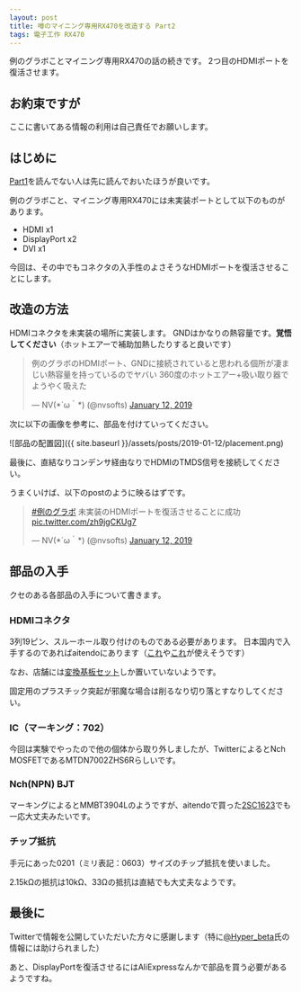 ```yaml
---
layout: post
title: 噂のマイニング専用RX470を改造する Part2
tags: 電子工作 RX470
---
```


例のグラボことマイニング専用RX470の話の続きです。
2つ目のHDMIポートを復活させます。

<!--more-->

## お約束ですが

ここに書いてある情報の利用は自己責任でお願いします。

## はじめに

[Part1](/blog/2019/01/11/rx470-mod/)を読んでない人は先に読んでおいたほうが良いです。

例のグラボこと、マイニング専用RX470には未実装ポートとして以下のものがあります。

- HDMI x1
- DisplayPort x2
- DVI x1

今回は、その中でもコネクタの入手性のよさそうなHDMIポートを復活させることにします。

## 改造の方法

HDMIコネクタを未実装の場所に実装します。
GNDはかなりの熱容量です。**覚悟してください**（ホットエアーで補助加熱したりすると良いです）

<blockquote class="twitter-tweet" data-lang="en"><p lang="ja" dir="ltr">例のグラボのHDMIポート、GNDに接続されていると思われる個所が凄まじい熱容量を持っているのでヤバい 360度のホットエアー+吸い取り器でようやく吸えた</p>&mdash; NV(*´ω｀*) (@nvsofts) <a href="https://twitter.com/nvsofts/status/1084056199190859776?ref_src=twsrc%5Etfw">January 12, 2019</a></blockquote>

次に以下の画像を参考に、部品を付けていってください。

![部品の配置図]({{ site.baseurl }}/assets/posts/2019-01-12/placement.png)

最後に、直結なりコンデンサ経由なりでHDMIのTMDS信号を接続してください。

うまくいけば、以下のpostのように映るはずです。

<blockquote class="twitter-tweet" data-lang="en"><p lang="ja" dir="ltr"><a href="https://twitter.com/hashtag/%E4%BE%8B%E3%81%AE%E3%82%B0%E3%83%A9%E3%83%9C?src=hash&amp;ref_src=twsrc%5Etfw">#例のグラボ</a> 未実装のHDMIポートを復活させることに成功 <a href="https://t.co/zh9jgCKUg7">pic.twitter.com/zh9jgCKUg7</a></p>&mdash; NV(*´ω｀*) (@nvsofts) <a href="https://twitter.com/nvsofts/status/1084089263837212672?ref_src=twsrc%5Etfw">January 12, 2019</a></blockquote>

## 部品の入手

クセのある各部品の入手について書きます。

### HDMIコネクタ

3列19ピン、スルーホール取り付けのものである必要があります。
日本国内で入手するのであればaitendoにあります（[これ](http://www.aitendo.com/product/10350)や[これ](http://www.aitendo.com/product/17797)が使えそうです）

なお、店舗には[変換基板セット](http://www.aitendo.com/product/18086)しか置いていないようです。

固定用のプラスチック突起が邪魔な場合は削るなり切り落とすなりしてください。

### IC（マーキング：702）

今回は実験でやったので他の個体から取り外しましたが、TwitterによるとNch MOSFETであるMTDN7002ZHS6Rらしいです。

### Nch(NPN) BJT

マーキングによるとMMBT3904Lのようですが、aitendoで買った[2SC1623](http://www.aitendo.com/product/10777)でも一応大丈夫みたいです。

### チップ抵抗

手元にあった0201（ミリ表記：0603）サイズのチップ抵抗を使いました。

2.15kΩの抵抗は10kΩ、33Ωの抵抗は直結でも大丈夫なようです。

## 最後に

Twitterで情報を公開していただいた方々に感謝します（特に[@Hyper_beta](https://twitter.com/Hyper_beta)氏の情報には助けられました）

あと、DisplayPortを復活させるにはAliExpressなんかで部品を買う必要があるようですね。
